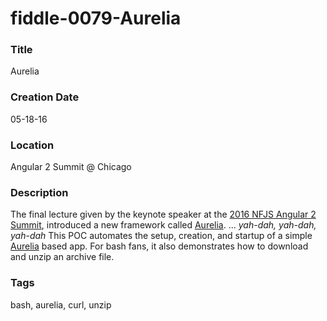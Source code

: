 fiddle-0079-Aurelia
======

### Title

Aurelia


### Creation Date

05-18-16


### Location

Angular 2 Summit @ Chicago


### Description

The final lecture given by the keynote speaker at the [2016 NFJS Angular 2 Summit](https://angularsummit.com/conference/chicago/2016/05/home), introduced a new
framework called [Aurelia](aurelia.io). ... _yah-dah, yah-dah, yah-dah_ This POC automates the setup, creation, and
startup of a simple [Aurelia](aurelia.io) based app.  For bash fans, it also demonstrates how to download and unzip
an archive file.


### Tags

bash, aurelia, curl, unzip
